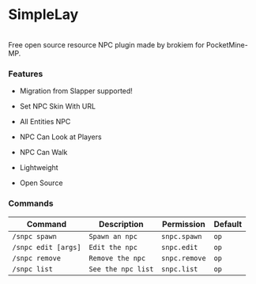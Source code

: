 <h1>SimpleLay</h1><br>
Free open source resource NPC plugin made by brokiem for PocketMine-MP.

### Features
- Migration from Slapper supported!
  
- Set NPC Skin With URL
- All Entities NPC
- NPC Can Look at Players
- NPC Can Walk
- Lightweight
- Open Source

### Commands
| Command | Description | Permission | Default |
| --- | --- | --- | --- |
| ```/snpc spawn``` | ```Spawn an npc``` | ```snpc.spawn``` | ```op``` |
| ```/snpc edit [args]``` | ```Edit the npc``` | ```snpc.edit``` | ```op``` |
| ```/snpc remove``` | ```Remove the npc``` | ```snpc.remove``` | ```op``` |
| ```/snpc list``` | ```See the npc list``` | ```snpc.list``` | ```op``` |